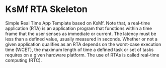 # KsMf RTA Skeleton 
Simple Real Time App Template based on KsMf. Note that, a real-time application (RTA) is an application program that functions within a time frame that the user senses as immediate or current. The latency must be less than a defined value, usually measured in seconds. Whether or not a given application qualifies as an RTA depends on the worst-case execution time (WCET), the maximum length of time a defined task or set of tasks requires on a given hardware platform. The use of RTAs is called real-time computing (RTC).

